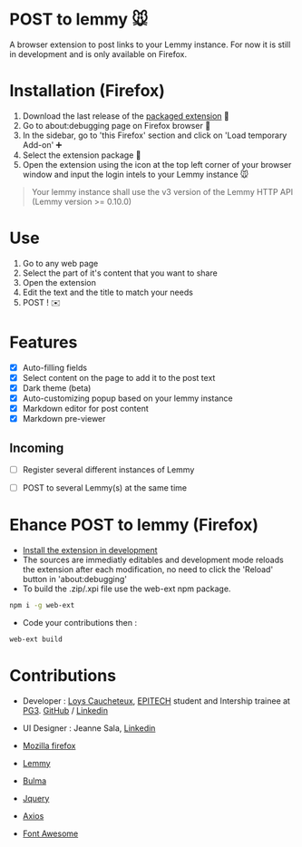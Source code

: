 # POST to lemmy :mouse:

A browser extension to post links to your Lemmy instance.
For now it is still in development and is only available on Firefox.

# Installation (Firefox)
1. Download the last release of the [packaged extension](https://github.com/NiceOpenSource/posttolemmy/releases/tag/0.1) :file_folder:
2. Go to about:debugging page on Firefox browser :bug:
3. In the sidebar, go to 'this Firefox' section and click on 'Load temporary Add-on' :heavy_plus_sign:
4. Select the extension package :open_file_folder:
5. Open the extension using the icon at the top left corner of your browser window and input the login intels to your Lemmy instance :mouse:

> Your lemmy instance shall use the v3 version of the Lemmy HTTP API (Lemmy version >= 0.10.0)

# Use
1. Go to any web page
2. Select the part of it's content that you want to share
3. Open the extension
4. Edit the text and the title to match your needs
5. POST ! :envelope:

# Features
- [x] Auto-filling fields
- [x] Select content on the page to add it to the post text
- [x] Dark theme (beta)
- [x] Auto-customizing popup based on your lemmy instance
- [x] Markdown editor for post content
- [x] Markdown pre-viewer

## Incoming
- [ ] Register several different instances of Lemmy
- [ ] POST to several Lemmy(s) at the same time


# Ehance POST to lemmy (Firefox)
*  [Install the extension in development](https://github.com/NiceOpenSource/posttolemmy/wiki/Install-in-development-on-Mozilla-Firefox)
* The sources are immediatly editables and development mode reloads the extension after each modification, no need to click the 'Reload' button in 'about:debugging'
* To build the .zip/.xpi file use the web-ext npm package.
```bash
npm i -g web-ext
```
* Code your contributions then :
```bash
web-ext build
```

# Contributions
* Developer : [Loys Caucheteux](https://cv.loys.me), [EPITECH](https://github.com/Epitech) student and Intership trainee at [PG3](https://github.com/pg3io). [GitHub](https://github.com/gummyWalrus) / [Linkedin](https://www.linkedin.com/in/loys-caucheteux-a99655205/)
* UI Designer : Jeanne Sala, [Linkedin](https://www.linkedin.com/in/jeanne-sala-846a55208/)
 
* [Mozilla firefox](https://developer.mozilla.org/fr/firefox)
* [Lemmy](https://join-lemmy.org)
* [Bulma](https://bulma.io/)
* [Jquery](https://jquery.com/)
* [Axios](https://www.npmjs.com/package/axios)
* [Font Awesome](https://www.fontawesome.com)
